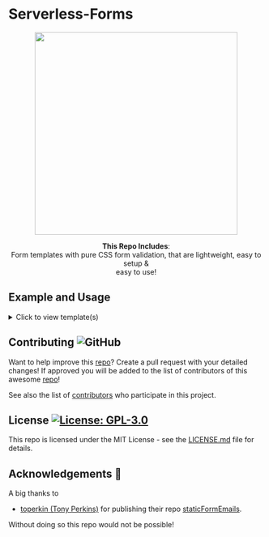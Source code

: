 # Serverless-Forms
<div align="center">
  
<img height="400" src="https://i.imgur.com/X8NzUGK.png"></img>  

<b>This Repo Includes</b>:<br>Form templates with pure CSS form validation, that are lightweight, easy to setup & <br>
  easy to use!
</div>

## Example and Usage

<details>
  <summary>Click to view template(s)</summary>
  
### Templates  
  <br>
  
- **Contact Form Template**  
  [Source](https://github.com/MarketingPipeline/Serverless-Forms/tree/main/Contact-Form),
  [Demo](https://MarketingPipeline.github.io/Serverless-Forms/Contact-Form/),
   [How to Setup](https://github.com/MarketingPipeline/Serverless-Forms/blob/main/guides/contact-form.md)
    

 
 
  
  
  

<details>
  <summary>Click to view photo preview</summary>
  <br>
<img src="https://i.imgur.com/f24lES2.png"></img>
</details>



----

- **Newsletter Template 1**  
  [Source](https://github.com/MarketingPipeline/Serverless-Forms/tree/main/Newsletter),
  [Demo](https://MarketingPipeline.github.io/Serverless-Forms/Newsletter/),
   [How to Setup](https://github.com/MarketingPipeline/Serverless-Forms/blob/main/guides/newsletter-1.md)
    



<details>
   <summary>Click to view photo preview</summary>
  <br>
<img src="https://i.imgur.com/2fWdbUQ.png"></img>
</details>


----


- **Newsletter Template 2**  
  [Source](https://github.com/MarketingPipeline/Serverless-Forms/tree/main/Newsletter-2),
  [Demo](https://MarketingPipeline.github.io/Serverless-Forms/Newsletter-2/),
   [How to Setup](https://github.com/MarketingPipeline/Serverless-Forms/blob/main/guides/newsletter-2.md)
    



<details>
  <summary>Click to view photo preview</summary>
  <br>
<img src="https://i.imgur.com/tSXRDtt.png"></img>
</details>


  
----


- **Guestbook** (includes a server-less based database) 

  [Source](https://github.com/MarketingPipeline/Serverless-Guestbook),
  [Demo](https://MarketingPipeline.github.io/Serverless-Guestbook),
   [How to Setup](https://github.com/MarketingPipeline/Serverless-Guestbook/blob/main/HOW_TO_SETUP.md)
    



<details>
  <summary>Click to view photo preview</summary>
  <br>
<img src="https://i.imgur.com/eKIdy7l.png"></img>
</details>


  
----


  
</details>



## Contributing ![GitHub](https://img.shields.io/github/contributors/MarketingPipeline/Serverless-Forms)

Want to help improve this [repo](https://github.com/MarketingPipeline/Serverless-Forms/)? Create a pull request with your detailed changes! If approved you will be added to the list of contributors of this awesome [repo](https://github.com/MarketingPipeline/Serverless-Forms/)!

See also the list of
[contributors](https://github.com/MarketingPipeline/Serverless-Forms/graphs/contributors) who
participate in this project.

## License <a href="https://github.com/MarketingPipeline/Serverless-Forms/blob/main/LICENSE"> <img alt="License: GPL-3.0" src="https://img.shields.io/github/license/MarketingPipeline/Serverless-Forms"></img></a>


This repo is licensed under the MIT License - see the
[LICENSE.md](https://github.com/MarketingPipeline/Serverless-Forms/blob/main/LICENSE) file for
details.

## Acknowledgements 💙

A big thanks to 

- [toperkin (Tony Perkins)](https://github.com/toperkin/) for publishing their repo [staticFormEmails](https://github.com/toperkin/staticFormEmails).

 Without doing so this repo would not be possible!

